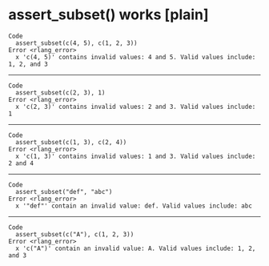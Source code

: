# assert_subset() works [plain]

    Code
      assert_subset(c(4, 5), c(1, 2, 3))
    Error <rlang_error>
      x 'c(4, 5)' contains invalid values: 4 and 5. Valid values include: 1, 2, and 3

---

    Code
      assert_subset(c(2, 3), 1)
    Error <rlang_error>
      x 'c(2, 3)' contains invalid values: 2 and 3. Valid values include: 1

---

    Code
      assert_subset(c(1, 3), c(2, 4))
    Error <rlang_error>
      x 'c(1, 3)' contains invalid values: 1 and 3. Valid values include: 2 and 4

---

    Code
      assert_subset("def", "abc")
    Error <rlang_error>
      x '"def"' contain an invalid value: def. Valid values include: abc

---

    Code
      assert_subset(c("A"), c(1, 2, 3))
    Error <rlang_error>
      x 'c("A")' contain an invalid value: A. Valid values include: 1, 2, and 3

